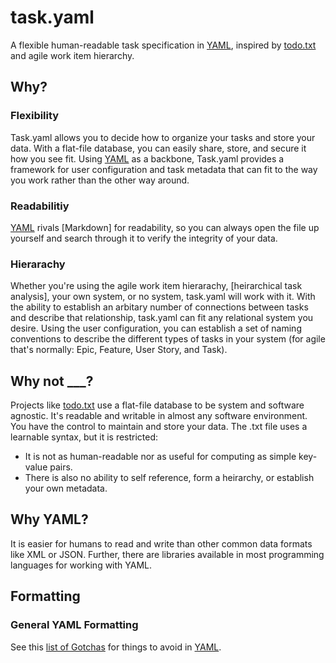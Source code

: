 # task.yaml
A flexible human-readable task specification in [YAML], inspired by [todo.txt] and agile work item hierarchy.

## Why?
### Flexibility
Task.yaml allows you to decide how to organize your tasks and store your data. With a flat-file database, you can easily share, store, and secure it how you see fit. Using [YAML] as a backbone, Task.yaml provides a framework for user configuration and task metadata that can fit to the way you work rather than the other way around.

### Readabilitiy
[YAML] rivals [Markdown] for readability, so you can always open the file up yourself and search through it to verify the integrity of your data.

### Hierarachy
Whether you're using the agile work item hierarachy, [heirarchical task analysis], your own system, or no system, task.yaml will work with it. With the ability to establish an arbitary number of connections between tasks and describe that relationship, task.yaml can fit any relational system you desire. Using the user configuration, you can establish a set of naming conventions to describe the different types of tasks in your system (for agile that's normally: Epic, Feature, User Story, and Task).

## Why not \_\_\_?
Projects like [todo.txt] use a flat-file database to be system and software agnostic. It's readable and writable in almost any software environment. You have the control to maintain and store your data. The .txt file uses a learnable syntax, but it is restricted:
- It is not as human-readable nor as useful for computing as simple key-value pairs.
- There is also no ability to self reference, form a heirarchy, or establish your own metadata.

## Why YAML?
It is easier for humans to read and write than other common data formats like XML or JSON. Further, there are libraries available in most programming languages for working with YAML.

## Formatting

### General YAML Formatting
See this [list of Gotchas] for things to avoid in [YAML].

[list of Gotchas]: https://docs.ansible.com/ansible/latest/reference_appendices/YAMLSyntax.html#gotchas
[YAML]: https://en.wikipedia.org/wiki/YAML
[todo.txt]: https://github.com/todotxt/todo.txt
[hierarachical task analysis]: https://en.wikipedia.org/wiki/Task_analysis#Hierarchical_task_analysis
